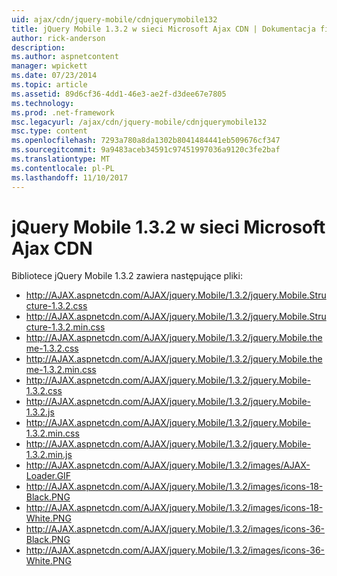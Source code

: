 ```yaml
---
uid: ajax/cdn/jquery-mobile/cdnjquerymobile132
title: jQuery Mobile 1.3.2 w sieci Microsoft Ajax CDN | Dokumentacja firmy Microsoft
author: rick-anderson
description: 
ms.author: aspnetcontent
manager: wpickett
ms.date: 07/23/2014
ms.topic: article
ms.assetid: 89d6cf36-4dd1-46e3-ae2f-d3dee67e7805
ms.technology: 
ms.prod: .net-framework
msc.legacyurl: /ajax/cdn/jquery-mobile/cdnjquerymobile132
msc.type: content
ms.openlocfilehash: 7293a780a8da1302b8041484441eb509676cf347
ms.sourcegitcommit: 9a9483aceb34591c97451997036a9120c3fe2baf
ms.translationtype: MT
ms.contentlocale: pl-PL
ms.lasthandoff: 11/10/2017
---
```

<a name="jquery-mobile-132-on-the-microsoft-ajax-cdn"></a>jQuery Mobile 1.3.2 w sieci Microsoft Ajax CDN
====================
Bibliotece jQuery Mobile 1.3.2 zawiera następujące pliki:

- http://AJAX.aspnetcdn.com/AJAX/jquery.Mobile/1.3.2/jquery.Mobile.Structure-1.3.2.css
- http://AJAX.aspnetcdn.com/AJAX/jquery.Mobile/1.3.2/jquery.Mobile.Structure-1.3.2.min.css
- http://AJAX.aspnetcdn.com/AJAX/jquery.Mobile/1.3.2/jquery.Mobile.theme-1.3.2.css
- http://AJAX.aspnetcdn.com/AJAX/jquery.Mobile/1.3.2/jquery.Mobile.theme-1.3.2.min.css
- http://AJAX.aspnetcdn.com/AJAX/jquery.Mobile/1.3.2/jquery.Mobile-1.3.2.css
- http://AJAX.aspnetcdn.com/AJAX/jquery.Mobile/1.3.2/jquery.Mobile-1.3.2.js
- http://AJAX.aspnetcdn.com/AJAX/jquery.Mobile/1.3.2/jquery.Mobile-1.3.2.min.css
- http://AJAX.aspnetcdn.com/AJAX/jquery.Mobile/1.3.2/jquery.Mobile-1.3.2.min.js
- http://AJAX.aspnetcdn.com/AJAX/jquery.Mobile/1.3.2/images/AJAX-Loader.GIF
- http://AJAX.aspnetcdn.com/AJAX/jquery.Mobile/1.3.2/images/icons-18-Black.PNG
- http://AJAX.aspnetcdn.com/AJAX/jquery.Mobile/1.3.2/images/icons-18-White.PNG
- http://AJAX.aspnetcdn.com/AJAX/jquery.Mobile/1.3.2/images/icons-36-Black.PNG
- http://AJAX.aspnetcdn.com/AJAX/jquery.Mobile/1.3.2/images/icons-36-White.PNG

